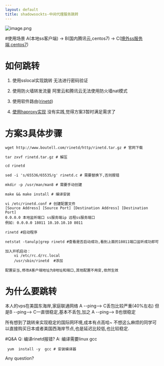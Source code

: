 ```yaml
---
layout: default
title: shadowsockts-中间代理服务跳转
---
```


![image.png](http://upload-images.jianshu.io/upload_images/5967024-4fddecc5947d1f8c.png?imageMogr2/auto-orient/strip%7CimageView2/2/w/1240)

#使用场景
A(本地ss客户端) -> B(国内腾讯云,centos7) -> C([境外ss服务端,centos7](https://www.vultr.com/?ref=7131690)) 

# 如何跳转
1. 使用sslocal实现跳转
无法进行密码验证

2. 使用防火墙转发流量
阿里云和腾讯云无法使用防火墙nat模式

3. 使用软件路由([rinetd](https://boutell.com/rinetd/))

4. [使用haproxy实现](https://shadowsocks.be/10.html)
没有实践,觉得方案3暂时满足需求了


# 方案3具体步骤
```
wget http://www.boutell.com/rinetd/http/rinetd.tar.gz # 官网下载

tar zxvf rinetd.tar.gz # 解压

cd rinetd 

sed -i 's/65536/65535/g' rinetd.c # 需要替换下,否则报错

mkdir -p /usr/man/man8 # 需要手动创建

make && make install # 编译安装

vi /etc/rinetd.conf # 创建配置文件
[Source Address] [Source Port] [Destination Address] [Destination Port]
0.0.0.0 本地监听端口 ss服务端ip 远程ss服务端口  
例如: 0.0.0.0 18011 10.10.10.10 8011

rinetd #启动程序

netstat -tanulp|grep rinetd #查看是否启动成功,看到上面的18011端口监听成功即可

加入开机启动：
    vi /etc/rc.d/rc.local
    /usr/sbin/rinetd  #添加

配置妥当,修改A客户端地址为B地址和端口,其他配置不用变,依然生效
```
# 为什么要跳转
本人的vps在美国东海岸,家庭联通网络 
A --ping-->  C丢包比较严重(40%左右)
但是B --ping--> C一直很稳定,基本不丢包,加之 A --ping--> B也很稳定

所有想到了跳转来实现稳定的国际网环境,成本有点高哈~
不想这么麻烦的同学可以直接购买日本或者美国西海岸节点,也是延迟比较低,也比较稳定.


#Q&A
Q: 编译rinetd报错?
A: 编译需要linux gcc
```
 yum  install -y  gcc # 安装编译器
```

Any question?
